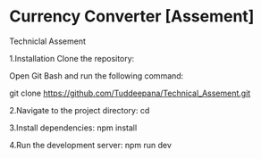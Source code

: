 
# Currency Converter [Assement]

Techniclal Assement


1.Installation
Clone the repository:

Open Git Bash and run the following command:

git clone <https://github.com/Tuddeepana/Technical_Assement.git>

2.Navigate to the project directory:
cd <repository-directory>

3.Install dependencies:
npm install

4.Run the development server:
npm run dev